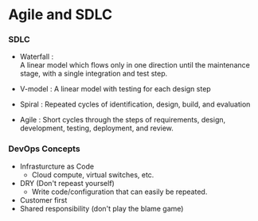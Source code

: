 # Agile and SDLC


### SDLC 

* Waterfall :  
A linear model which flows only in one direction until the maintenance stage, with a single integration and test step.

*  V-model : 
A linear model with testing for each design step

*  Spiral : 
Repeated cycles of identification, design, build, and evaluation

* Agile : 
Short cycles through the steps of requirements, design, development, testing, deployment, and review.



### DevOps Concepts 

* Infrasturcture as Code
    * Cloud compute, virtual switches, etc.
* DRY (Don't repeast yourself)
    * Write code/configuration that can easily be repeated.
* Customer first
* Shared responsibility (don't play the blame game)

